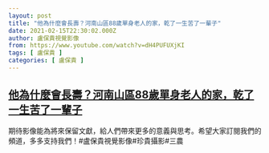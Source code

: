 ```yaml
---
layout: post
title: "他為什麼會長壽？河南山區88歲單身老人的家，乾了一生苦了一輩子"
date: 2021-02-15T22:30:02.000Z
author: 盧保貴視覺影像
from: https://www.youtube.com/watch?v=dH4PUFUXjKI
tags: [ 盧保貴 ]
categories: [ 盧保貴 ]
---
```

<!--1613428202000-->
[他為什麼會長壽？河南山區88歲單身老人的家，乾了一生苦了一輩子](https://www.youtube.com/watch?v=dH4PUFUXjKI)
------

<div>
期待影像能為將來保留文獻，給人們帶來更多的意義與思考。希望大家訂閱我們的頻道，多多支持我們！#盧保貴視覺影像#珍貴攝影#三農
</div>
